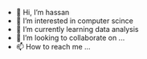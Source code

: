 - 👋 Hi, I’m hassan
- 👀 I’m interested in computer scince
- 🌱 I’m currently learning data analysis
- 💞️ I’m looking to collaborate on ...
- 📫 How to reach me ...

<!---
ABOALI1989/ABOALI1989 is a ✨ special ✨ repository because its `README.md` (this file) appears on your GitHub profile.
You can click the Preview link to take a look at your changes.
--->
